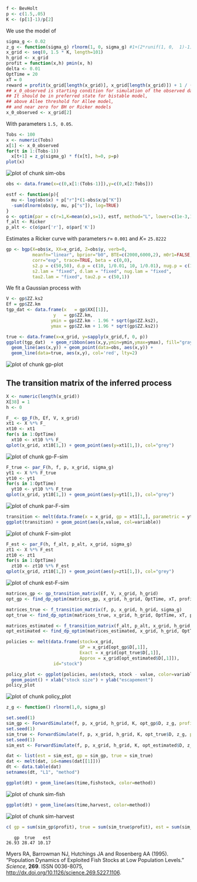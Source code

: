 










```r
f <- BevHolt
p <- c(1.5,.05)
K <- (p[1]-1)/p[2] 
```





We use the model of 



```r
sigma_g <- 0.02
z_g <- function(sigma_g) rlnorm(1, 0, sigma_g) #1+(2*runif(1, 0,  1)-1)*sigma_g #
x_grid <- seq(0, 1.5 * K, length=101)
h_grid <- x_grid
profit = function(x,h) pmin(x, h)
delta <- 0.01
OptTime = 20
xT = 0
reward = profit(x_grid[length(x_grid)], x_grid[length(x_grid)]) + 1 / (1 - delta) ^ OptTime 
## x_0_observed is starting condition for simulation of the observed data.  
## It should be in preferred state for bistable model, 
## above Allee threshold for Allee model, 
## and near zero for BH or Ricker models
x_0_observed <- x_grid[2] 
```


With parameters `1.5, 0.05`. 


```r
Tobs <- 100
x <- numeric(Tobs)
x[1] <- x_0_observed
for(t in 1:(Tobs-1))
  x[t+1] = z_g(sigma_g) * f(x[t], h=0, p=p)
plot(x)
```

![plot of chunk sim-obs](http://carlboettiger.info/assets/figures/2012-12-15-06f80af40d-sim-obs.png) 



```r
obs <- data.frame(x=c(0,x[1:(Tobs-1)]),y=c(0,x[2:Tobs]))
```



```r
estf <- function(p){
  mu <- log(obs$x) + p["r"]*(1-obs$x/p["K"])
  -sum(dlnorm(obs$y, mu, p["s"]), log=TRUE)
}
o <- optim(par = c(r=1,K=mean(x),s=1), estf, method="L", lower=c(1e-3,1e-3,1e-3))
f_alt <- Ricker
p_alt <- c(o$par['r'], o$par['K'])
```


Estimates a Ricker curve with parameters $r =$ `0.001` and $K =$ `25.8222`


```r
gp <- bgp(X=obs$x, XX=x_grid, Z=obs$y, verb=0,
          meanfn="linear", bprior="b0", BTE=c(2000,6000,2), m0r1=FALSE, 
          corr="exp", trace=TRUE, beta = c(0,0),
          s2.p = c(50,50), d.p = c(10, 1/0.01, 10, 1/0.01), nug.p = c(10, 1/0.01, 10, 1/0.01),
          s2.lam = "fixed", d.lam = "fixed", nug.lam = "fixed", 
          tau2.lam = "fixed", tau2.p = c(50,1))
```


We fit a Gaussian process with 


```r
V <- gp$ZZ.ks2
Ef = gp$ZZ.km
tgp_dat <- data.frame(x   = gp$XX[[1]], 
                  y   = gp$ZZ.km, 
                 ymin = gp$ZZ.km - 1.96 * sqrt(gp$ZZ.ks2), 
                 ymax = gp$ZZ.km + 1.96 * sqrt(gp$ZZ.ks2))
```



```r
true <- data.frame(x=x_grid, y=sapply(x_grid,f, 0, p))
ggplot(tgp_dat)  + geom_ribbon(aes(x,y,ymin=ymin,ymax=ymax), fill="gray80") +
  geom_line(aes(x,y)) + geom_point(data=obs, aes(x,y)) +
  geom_line(data=true, aes(x,y), col='red', lty=2)
```

![plot of chunk gp-plot](http://carlboettiger.info/assets/figures/2012-12-15-06f80af40d-gp-plot.png) 



## The transition matrix of the inferred process


```r
X <- numeric(length(x_grid))
X[38] = 1
h <- 0
```



```r
F_ <- gp_F(h, Ef, V, x_grid)
xt1 <- X %*% F_
xt10 <- xt1
for(s in 1:OptTime)
  xt10 <- xt10 %*% F_
qplot(x_grid, xt10[1,]) + geom_point(aes(y=xt1[1,]), col="grey")
```

![plot of chunk gp-F-sim](http://carlboettiger.info/assets/figures/2012-12-15-06f80af40d-gp-F-sim.png) 



```r
F_true <- par_F(h, f, p, x_grid, sigma_g)
yt1 <- X %*% F_true
yt10 <- yt1
for(s in 1:OptTime)
  yt10 <- yt10 %*% F_true
qplot(x_grid, yt10[1,]) + geom_point(aes(y=yt1[1,]), col="grey")
```

![plot of chunk par-F-sim](http://carlboettiger.info/assets/figures/2012-12-15-06f80af40d-par-F-sim.png) 



```r
transition <- melt(data.frame(x = x_grid, gp = xt1[1,], parametric = yt1[1,]), id="x")
ggplot(transition) + geom_point(aes(x,value, col=variable))
```

![plot of chunk F-sim-plot](http://carlboettiger.info/assets/figures/2012-12-15-06f80af40d-F-sim-plot.png) 



```r
F_est <- par_F(h, f_alt, p_alt, x_grid, sigma_g)
zt1 <- X %*% F_est
zt10 <- zt1
for(s in 1:OptTime)
  zt10 <- zt10 %*% F_est
qplot(x_grid, zt10[1,]) + geom_point(aes(y=zt1[1,]), col="grey")
```

![plot of chunk est-F-sim](http://carlboettiger.info/assets/figures/2012-12-15-06f80af40d-est-F-sim.png) 




```r
matrices_gp <- gp_transition_matrix(Ef, V, x_grid, h_grid)
opt_gp <- find_dp_optim(matrices_gp, x_grid, h_grid, OptTime, xT, profit, delta, reward=reward)
```



```r
matrices_true <- f_transition_matrix(f, p, x_grid, h_grid, sigma_g)
opt_true <- find_dp_optim(matrices_true, x_grid, h_grid, OptTime, xT, profit, delta=delta, reward = reward)
```



```r
matrices_estimated <- f_transition_matrix(f_alt, p_alt, x_grid, h_grid, sigma_g)
opt_estimated <- find_dp_optim(matrices_estimated, x_grid, h_grid, OptTime, xT, profit, delta=delta, reward = reward)
```




```r
policies <- melt(data.frame(stock=x_grid, 
                            GP = x_grid[opt_gp$D[,1]], 
                            Exact = x_grid[opt_true$D[,1]],
                            Approx = x_grid[opt_estimated$D[,1]]),
                  id="stock")

policy_plot <- ggplot(policies, aes(stock, stock - value, color=variable)) +
  geom_point() + xlab("stock size") + ylab("escapement") 
policy_plot
```

![plot of chunk policy_plot](http://carlboettiger.info/assets/figures/2012-12-15-06f80af40d-policy_plot.png) 




```r
z_g <- function() rlnorm(1,0, sigma_g)
```



```r
set.seed(1)
sim_gp <- ForwardSimulate(f, p, x_grid, h_grid, K, opt_gp$D, z_g, profit=profit)
set.seed(1)
sim_true <- ForwardSimulate(f, p, x_grid, h_grid, K, opt_true$D, z_g, profit=profit)
set.seed(1)
sim_est <- ForwardSimulate(f, p, x_grid, h_grid, K, opt_estimated$D, z_g, profit=profit)
```




```r
dat <- list(est = sim_est, gp = sim_gp, true = sim_true)
dat <- melt(dat, id=names(dat[[1]]))
dt <- data.table(dat)
setnames(dt, "L1", "method") 
```




```r
ggplot(dt) + geom_line(aes(time,fishstock, color=method))
```

![plot of chunk sim-fish](http://carlboettiger.info/assets/figures/2012-12-15-06f80af40d-sim-fish.png) 




```r
ggplot(dt) + geom_line(aes(time,harvest, color=method))
```

![plot of chunk sim-harvest](http://carlboettiger.info/assets/figures/2012-12-15-06f80af40d-sim-harvest.png) 



```r
c( gp = sum(sim_gp$profit), true = sum(sim_true$profit), est = sum(sim_est$profit))
```

```
   gp  true   est 
26.93 28.47 10.17 
```


<p>Myers RA, Barrowman NJ, Hutchings JA and Rosenberg AA (1995).
&ldquo;Population Dynamics of Exploited Fish Stocks at Low Population Levels.&rdquo;
<EM>Science</EM>, <B>269</B>.
ISSN 0036-8075, <a href="http://dx.doi.org/10.1126/science.269.5227.1106">http://dx.doi.org/10.1126/science.269.5227.1106</a>.

